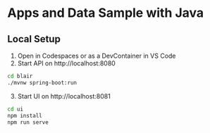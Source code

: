 # Apps and Data Sample with Java

## Local Setup

1. Open in Codespaces or as a DevContainer in VS Code
2. Start API on http://localhost:8080

```bash
cd blair
./mvnw spring-boot:run
```

3. Start UI on http://localhost:8081

```bash
cd ui
npm install
npm run serve
```